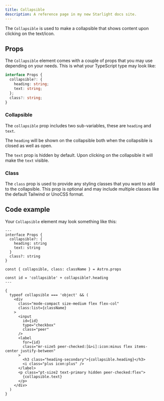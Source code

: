 ```yaml
---
title: Collapsible
description: A reference page in my new Starlight docs site.
---
```


The `Collapsible` is used to make a collapsible that shows content upon clicking on the text/icon.

## Props

The `Collapsible` element comes with a couple of props that you may use depending on your needs. This is what your TypeScript type may look like:

```ts
interface Props {
  collapsible?: {
    heading: string;
    text: string;
  };
  class?: string;
}
```

### Collapsible

The `collapsible` prop includes two sub-variables, these are `heading` and `text`.

The `heading` will be shown on the collapsible both when the collapsible is closed as well as open.

The `text` prop is hidden by default. Upon clicking on the collapsible it will make the `text` visible.

### Class

The `class` prop is used to provide any styling classes that you want to add to the collapsible. This prop is optional and may include multiple classes like the default Tailwind or UnoCSS format.

## Code example

Your `Collapsible` element may look something like this:

```astro
---
interface Props {
  collapsible?: {
    heading: string
    text: string
  }
  class?: string
}

const { collapsible, class: className } = Astro.props

const id = 'collapsible' + collapsible?.heading
---

{
  typeof collapsible === 'object' && (
    <div
      class="mode-compact size-medium flex flex-col"
      class:list={className}
    >
      <input
        id={id}
        type="checkbox"
        class="peer"
      />
      <label
        for={id}
        class="mr-size5 peer-checked:[&>i]:icon:minus flex items-center justify-between"
      >
        <h3 class="heading-secondary">{collapsible.heading}</h3>
        <i class="plus icon:plus" />
      </label>
      <p class="pt-size2 text-primary hidden peer-checked:flex">
        {collapsible.text}
      </p>
    </div>
  )
}
```
